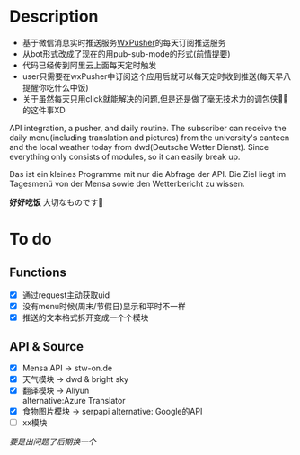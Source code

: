 # Description
- 基于微信消息实时推送服务[WxPusher](https://github.com/wxpusher/wxpusher-client)的每天订阅推送服务
- 从bot形式改成了现在的用pub-sub-mode的形式([前情提要](https://github.com/DynAis/wechat-bot/tree/master))
- 代码已经传到阿里云上面每天定时触发
- user只需要在wxPusher中订阅这个应用后就可以每天定时收到推送(每天早八提醒你吃什么中饭)
- 关于虽然每天只用click就能解决的问题,但是还是做了毫无技术力的调包侠🦸‍♂️的这件事XD

API integration, a pusher, and daily routine. The subscriber can receive the daily menu(including translation and pictures) from the university's canteen and the local weather today from dwd(Deutsche Wetter Dienst). Since everything only consists of modules, so it can easily break up.

Das ist ein kleines Programme mit nur die Abfrage der API. Die Ziel liegt im Tagesmenü von der Mensa sowie den Wetterbericht zu wissen.

**好好吃饭** 大切なものです🌟

# To do
## Functions
- [x] 通过request主动获取uid
- [x] 没有menu时候(周末/节假日)显示和平时不一样
- [x] 推送的文本格式拆开变成一个个模块

## API & Source
- [x] Mensa API -> stw-on.de
- [x] 天气模块 -> dwd & bright sky
- [x] 翻译模块 -> Aliyun  
  alternative:Azure Translator
- [x] 食物图片模块 -> serpapi 
  alternative: Google的API 
- [ ] xx模块

*要是出问题了后期换一个*

